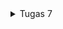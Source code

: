 <details>
  <summary>Tugas 7</summary>
  1. Jelaskan apa yang dimaksud dengan stateless widget dan stateful widget, dan jelaskan perbedaan dari keduanya.

  Stateless Widget adalah widget yang bersifat immutable yaitu setelah widget ini dibuat maka widget itu tidak akan pernah mengalami perubahan state atau keadaan selama siklus hidupnya. Stateless widget biasanya digunakan untuk UI element yang tetap dan tidak butuh perubahan atau tidak dinamis.

  Stateful Widget adalah widget yang mutable dimana widget ini memiliki state yang dapat diperbarui selama siklus hidupnya. Setiap kali state diperbarui, widget akan dibangun ulang. Stateful widget cocok untuk elemen UI yang perlu memperbarui diri secara dinamis. Contohnya ketika data atau input pengguna berubah.

  2. Sebutkan widget apa saja yang kamu gunakan pada proyek ini dan jelaskan fungsinya.
Scaffold - Struktur dasar halaman yang di kode terdiri dari appBar dan body
Material - Struktur berbentuk kotak yang di kode terdiri dari child berisi beberapa container untuk menyimpan icon dan text.  Widget ini digunakan sebagai button pada tugas ini.
AppBar - Header di bagian atas page.
Text - Digunakan untuk menampilkan text pada layar
Icon - Menampilkan icon tertentu. Pada tugas ini digunakan untuk icon ketiga tombol.
Padding - Menambahkan jarak di sekitar widget lain yang mana dapat juga dipakai untuk memberikan jarak antara widget dalam layout.
SizedBox - Memberikan ruang kosong dengan ukuran tertentu. Digunakan untuk memberi jarak antara elemen.
InkWell - Membuat area di dalam Material dapat ditekan dan menunjukan ripple effect. Digunakan pada ItemCard untuk membuat card tersebut interaktif.
SnackBar - Dipakai untuk memberikan pesan sementara di bagian bawah layar ketika ItemCard ditekan.
Container - Menyediakan wadah untuk mengatur ukuran, padding, dan background colour. Disini dipakai untuk menyusun tata letak icon dan text dalam ItemCard.
MediaQuery - Memberikan informasi tentang ukuran layar device. Di tugas ini dipakai untuk menentukan lebar infocard berdasarkan lebar layar.

  3. Apa fungsi dari setState()? Jelaskan variabel apa saja yang dapat terdampak dengan fungsi tersebut.
setState() digunakan untuk memberi perintah ke Flutter bahwa ada perubahan state yang mana berarti UI ada pembaruan dimana Flutter akan re-render widget yang diperbarui. Semua variable yang dideclare dalam state bisa berubah nilainya.

 4. Jelaskan perbedaan antara const dengan final.
const digunakan untuk mendeklarasikan nilai yang bersifat konstan yaitu nilainya harus sudah ditentukan pada saat compiletime.

final digunakan untuk mendeklarasikan nilainya yang ditetapkan sekali pada runtime.

 5. Jelaskan bagaimana cara kamu mengimplementasikan checklist-checklist di atas.
Pertama dibuat dulu flutter project pada android studio lalu mengubah isi library agar terdiri dari main.dart dan menu.dart. Pada main.dart hanya dipakai untuk menaruh setting app them dan memanggil fungsi dari menu.dart yaitu myHomePage sebagai page home yang mana akan mendisplay semua widget yang sudah ditentukan untuk homepage.

Pada menu.dart dibuat widget pertama menggunakan scaffold untuk membuat tampilan header dan body homepage. Lalu sebelum ke body dibuat class ItemHomePage dengan attribute name, icon, dan color. Class ini akan dipakai sebagai tombol yang diperlukan pada homepage. ItemHomePage ini memakai class lain yaitu ItemCard yang mana widget ini dibuat menggunakan Material agar dapat memakai widget InkWell untuk memberi action ketika ditekan dengan memanggin ScaffolMessenger untuk menampilkan message snackBar. ItemHomePage tadi di declare dengan menggunakan List<ItemHomepage> yang berisi 3 element yaitu 3 tombol yang diminta oleh checklist tugas. Terakhir list ini dipanggil dengan menggunakan GridView agar dapat ditentukan padding, spacing, etc.





</details>
